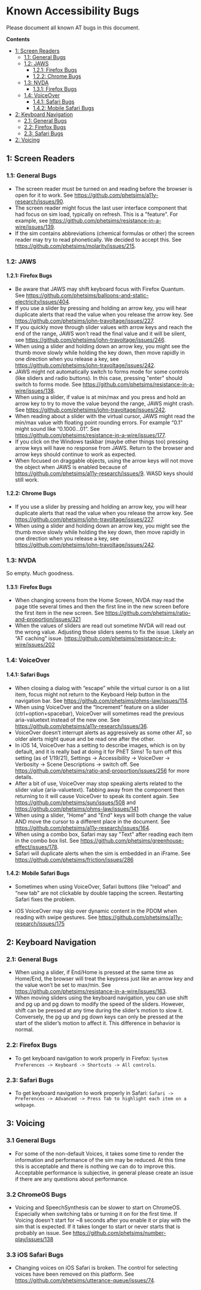 # Known Accessibility Bugs

Please document all known AT bugs in this document.

**Contents**

* [1: Screen Readers](https://github.com/phetsims/QA/blob/master/doc/accessibility-bugs.md#1-screen-readers)
    * [1.1: General Bugs](https://github.com/phetsims/QA/blob/master/doc/accessibility-bugs.md#11-general-bugs)
    * [1.2: JAWS](https://github.com/phetsims/QA/blob/master/doc/accessibility-bugs.md#12-jaws)
        * [1.2.1: Firefox Bugs](https://github.com/phetsims/QA/blob/master/doc/accessibility-bugs.md#121-firefox-bugs)
        * [1.2.2: Chrome Bugs](https://github.com/phetsims/QA/blob/master/doc/accessibility-bugs.md#122-chrome-bugs)
    * [1.3: NVDA](https://github.com/phetsims/QA/blob/master/doc/accessibility-bugs.md#13-nvda)
        * [1.3.1: Firefox Bugs](https://github.com/phetsims/QA/blob/master/doc/accessibility-bugs.md#131-firefox-bugs)
    * [1.4: VoiceOver](https://github.com/phetsims/QA/blob/master/doc/accessibility-bugs.md#14-voiceover)
        * [1.4.1: Safari Bugs](https://github.com/phetsims/QA/blob/master/doc/accessibility-bugs.md#141-safari-bugs)
        * [1.4.2: Mobile Safari Bugs](https://github.com/phetsims/QA/blob/master/doc/accessibility-bugs.md#142-mobile-safari-bugs)
* [2: Keyboard Navigation](https://github.com/phetsims/QA/blob/master/doc/accessibility-bugs.md#2-keyboard-navigation)
    * [2.1: General Bugs](https://github.com/phetsims/QA/blob/master/doc/accessibility-bugs.md#21-general-bugs)
    * [2.2: Firefox Bugs](https://github.com/phetsims/QA/blob/master/doc/accessibility-bugs.md#22-firefox-bugs)
    * [2.3: Safari Bugs](https://github.com/phetsims/QA/blob/master/doc/accessibility-bugs.md#23-safari-bugs)
* [2: Voicing](https://github.com/phetsims/QA/blob/master/doc/accessibility-bugs.md#3-voicing)

## 1: Screen Readers

### 1.1: General Bugs

* The screen reader must be turned on and reading before the browser is open for it to work. See
  https://github.com/phetsims/a11y-research/issues/90.
* The screen reader might focus the last user interface component that had focus on sim load, typically on refresh. This
  is a "feature". For example, see https://github.com/phetsims/resistance-in-a-wire/issues/139.
* If the sim contains abbreviations (chemical formulas or other) the screen reader may try to read phonetically.
We decided to accept this. See https://github.com/phetsims/molarity/issues/215.

### 1.2: JAWS

#### 1.2.1: Firefox Bugs

* Be aware that JAWS may shift keyboard focus with Firefox Quantum. See
  https://github.com/phetsims/balloons-and-static-electricity/issues/404.
* If you use a slider by pressing and holding an arrow key, you will hear duplicate alerts that read the value when you
  release the arrow key. See https://github.com/phetsims/john-travoltage/issues/227.
* If you quickly move through slider values with arrow keys and reach the end of the range, JAWS won’t read the final
  value and it will be silent, see https://github.com/phetsims/john-travoltage/issues/246.
* When using a slider and holding down an arrow key, you might see the thumb move slowly while holding the key down,
  then move rapidly in one direction when you release a key, see https://github.com/phetsims/john-travoltage/issues/242.
* JAWS might not automatically switch to forms mode for some controls (like sliders and radio buttons). In this case,
  pressing "enter" should switch to forms mode. See https://github.com/phetsims/resistance-in-a-wire/issues/138.
* When using a slider, if value is at min/max and you press and hold an arrow key to try to move the value beyond the
  range, JAWS might crash. See https://github.com/phetsims/john-travoltage/issues/242.
* When reading about a slider with the virtual cursor, JAWS might read the min/max value with floating point rounding
  errors. For example “0.1” might sound like “0.1000...01”.
  See https://github.com/phetsims/resistance-in-a-wire/issues/177.
* If you click on the Windows taskbar (maybe other things too) pressing arrow keys will have no response from JAWS.
  Return to the browser and arrow keys should continue to work as expected.
* When focused on draggable objects, using the arrow keys will not move the object when JAWS is enabled because of
  https://github.com/phetsims/a11y-research/issues/9. WASD keys should still work.

#### 1.2.2: Chrome Bugs

* If you use a slider by pressing and holding an arrow key, you will hear duplicate alerts that read the value when you
  release the arrow key. See https://github.com/phetsims/john-travoltage/issues/227.
* When using a slider and holding down an arrow key, you might see the thumb move slowly while holding the key down,
  then move rapidly in one direction when you release a key, see https://github.com/phetsims/john-travoltage/issues/242.

### 1.3: NVDA

So empty. Much goodness.

#### 1.3.1: Firefox Bugs

* When changing screens from the Home Screen, NVDA may read the page title several times and then the first line in the new screen before the first item in the new screen. See https://github.com/phetsims/ratio-and-proportion/issues/321
* When the values of sliders are read out sometime NVDA will read out the wrong value.  Adjusting those sliders seems to fix the issue.  Likely an “AT caching” issue.  https://github.com/phetsims/resistance-in-a-wire/issues/202

### 1.4: VoiceOver

#### 1.4.1: Safari Bugs

* When closing a dialog with “escape” while the virtual cursor is on a list item, focus might not return to the Keyboard
  Help button in the navigation bar. See https://github.com/phetsims/ohms-law/issues/114.
* When using VoiceOver and the “Increment” feature on a slider (ctrl+option+spacebar), VoiceOver will sometimes read the
  previous aria-valuetext instead of the new one. See https://github.com/phetsims/a11y-research/issues/36.
* VoiceOver doesn’t interrupt alerts as aggressively as some other AT, so older alerts might queue and be read one after
  the other.
* In iOS 14, VoiceOver has a setting to describe images, which is on by default, and it is really bad at doing it for
  PhET Sims! To turn off this setting (as of 1/19/21), Settings -> Accessibility -> VoiceOver -> Verbosity -> Scene
  Descriptions -> switch off. See https://github.com/phetsims/ratio-and-proportion/issues/256 for more details.
* After a bit of use, VoiceOver may stop speaking alerts related to the slider value (aria-valuetext). Tabbing away
  from the component then returning to it will cause VoiceOver to speak its content again.
  See https://github.com/phetsims/sun/issues/508 and https://github.com/phetsims/ohms-law/issues/141
* When using a slider, "Home" and "End" keys will both change the value AND move the cursor to a different place in the
  document. See https://github.com/phetsims/a11y-research/issues/164.
* When using a combo box, Safari may say "Text" after reading each item in the combo box list. See https://github.com/phetsims/greenhouse-effect/issues/178.
* Safari will duplicate alerts when the sim is embedded in an iFrame. See https://github.com/phetsims/friction/issues/286

#### 1.4.2: Mobile Safari Bugs

* Sometimes when using VoiceOver, Safari buttons (like “reload” and “new tab” are not clickable by double tapping the
  screen. Restarting Safari fixes the problem.
  
* iOS VoiceOver may skip over dynamic content in the PDOM when reading with swipe gestures. See https://github.com/phetsims/a11y-research/issues/175

## 2: Keyboard Navigation

### 2.1: General Bugs

* When using a slider, if End/Home is pressed at the same time as Home/End, the browser will treat the keypress just
  like an arrow key and the value won’t be set to max/min. See
  https://github.com/phetsims/resistance-in-a-wire/issues/163.
* When moving sliders using the keyboard navigation, you can use shift and pg up and pg down to modify the speed of the
  sliders. However, shift can be pressed at any time during the slider’s motion to slow it. Conversely, the pg up and pg
  down keys can only be pressed at the start of the slider’s motion to affect it. This difference in behavior is normal.

### 2.2: Firefox Bugs

* To get keyboard navigation to work properly in Firefox: `System Preferences -> Keyboard -> Shortcuts -> All controls`.

### 2.3: Safari Bugs

* To get keyboard navigation to work properly in Safari:
  `Safari -> Preferences -> Advanced -> Press Tab to highlight each item on a webpage`.
  
## 3: Voicing

### 3.1 General Bugs
* For some of the non-default Voices, it takes some time to render the information and performance of the sim may be reduced.
At this time this is acceptable and there is nothing we can do to improve this. Acceptable performance is subjective, in general
please create an issue if there are any questions about performance.

### 3.2 ChromeOS Bugs
* Voicing and SpeechSynthesis can be slower to start on ChromeOS. Especially when switching tabs or turning it on 
for the first time. If Voicing doesn't start for ~8 seconds after you enable it or play with the sim that is expected.
If it takes longer to start or never starts that is probably an issue. See https://github.com/phetsims/number-play/issues/138

### 3.3 iOS Safari Bugs
* Changing voices on iOS Safari is broken. The control for selecting voices have been removed on this platform. See https://github.com/phetsims/utterance-queue/issues/74. 